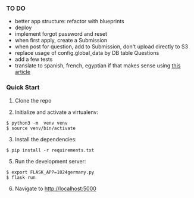### TO DO

* better app structure: refactor with blueprints
* deploy
* implement forgot password and reset
* when first apply, create a Submission
* when post for question, add to Submission, don't upload directly to S3
* replace usage of config.global_data by DB table Questions
* add a few tests
* translate to spanish, french, egyptian if that makes sense using [this article](https://blog.miguelgrinberg.com/post/the-flask-mega-tutorial-part-xiii-i18n-and-l10n) 

### Quick Start

1. Clone the repo

2. Initialize and activate a virtualenv:
  ```
  $ python3 -m  venv venv
  $ source venv/bin/activate
  ```

3. Install the dependencies:
  ```
  $ pip install -r requirements.txt
  ```

5. Run the development server:
  ```
  $ export FLASK_APP=1024germany.py
  $ flask run
  ```

6. Navigate to [http://localhost:5000](http://localhost:5000)



  ```

